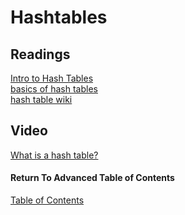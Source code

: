 # Hashtables

## Readings

[Intro to Hash Tables](https://codefellows.github.io/common_curriculum/data_structures_and_algorithms/Code_401/class-30/resources/Hashtables.html)<br>
[basics of hash tables](https://www.hackerearth.com/practice/data-structures/hash-tables/basics-of-hash-tables/tutorial/)<br>
[hash table wiki](https://en.wikipedia.org/wiki/Hash_table)<br>

## Video

[What is a hash table?](https://www.youtube.com/watch?v=MfhjkfocRR0)<br>


#### Return To Advanced Table of Contents
[Table of Contents](https://github.com/TraceDugar/reading-notes/blob/main/401/toc.md)<br>
